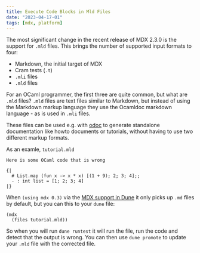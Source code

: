 ```yaml
---
title: Execute Code Blocks in Mld Files
date: "2023-04-17-01"
tags: [mdx, platform]
---
```


The most significant change in the recent release of MDX 2.3.0 is the support for `.mld` files. This brings the number of supported input formats to four:

 * Markdown, the initial target of MDX
 * Cram tests (`.t`)
 * `.mli` files
 * `.mld` files

For an OCaml programmer, the first three are quite common, but what are `.mld` files? `.mld` files are text files similar to Markdown, but instead of using the Markdown markup language they use the Ocamldoc markdown language - as is used in `.mli` files.

These files can be used e.g. with [odoc](https://ocaml.github.io/odoc/) to generate standalone documentation like howto documents or tutorials, without having to use two different markup formats.

As an examle, `tutorial.mld`

```ocaml=
Here is some OCaml code that is wrong

{|
  # List.map (fun x -> x * x) [(1 + 9); 2; 3; 4];;
  - : int list = [1; 2; 3; 4]
|}
```

When `(using mdx 0.3)` via the [MDX support in Dune](https://dune.readthedocs.io/en/stable/dune-files.html#mdx) it only picks up `.md` files by default, but you can this to your `dune` file:

```scheme=
(mdx
  (files tutorial.mld))
```

So when you will run `dune runtest` it will run the file, run the code and detect that the output is wrong. You can then use `dune promote` to update your `.mld` file with the corrected file.

